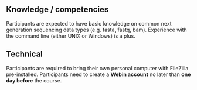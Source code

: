 ## Knowledge / competencies

Participants are expected to have basic knowledge on common next generation sequencing data types (e.g. fasta, fastq, bam). Experience with the command line (either UNIX or Windows) is a plus.

## Technical

Participants are required to bring their own personal computer with FileZilla pre-installed. Participants need to create a **Webin account** no later than **one day before** the course. 